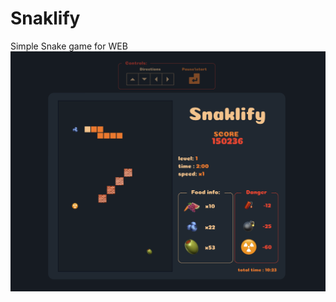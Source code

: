 # Snaklify
Simple Snake game  for WEB
![Sneaklify](https://github.com/Shirak22/Snaklify/blob/main/Screenshot%20.png)
